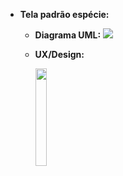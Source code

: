 - **Tela padrão espécie:**
    - **Diagrama UML:**
      <img src="https://github.com/PetJournal/petjournal.android/assets/53880840/f861ea8d-a395-4a07-bf46-7a6b50ad392a">
          
    - **UX/Design:**
      
       <img src="https://github.com/PetJournal/petjournal.android/assets/53880840/9d5ccea7-d44e-4221-86d8-c017714b9ca9" width="20.0%">
